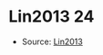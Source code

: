 <a name="material" />

# Lin2013 24
<script type="application/ld+json">
  {
    "@context": "https://schema.org/",
    "@type": "ChemicalSubstance",
    "http://purl.org/dc/terms/conformsTo":
      {
        "@type": "CreativeWork",
        "@id": "https://bioschemas.org/profiles/ChemicalSubstance/0.4-RELEASE/"
      },
    "@id": "https://egonw.github.io/nanowiki/nanowiki471.html#material",
    "name": "Lin2013 24",
    "sameAs": "http://127.0.0.1/mediawiki/index.php/Special:URIResolver/Lin2013_24"
  }
</script>


* Source: [Lin2013](http://127.0.0.1/mediawiki/index.php/Special:URIResolver/Lin2013)
